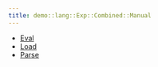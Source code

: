 ```yaml
---
title: demo::lang::Exp::Combined::Manual
---
```



* [Eval](../../../../../../Library/demo/lang/Exp/Combined/Manual/Eval.md)
* [Load](../../../../../../Library/demo/lang/Exp/Combined/Manual/Load.md)
* [Parse](../../../../../../Library/demo/lang/Exp/Combined/Manual/Parse.md)